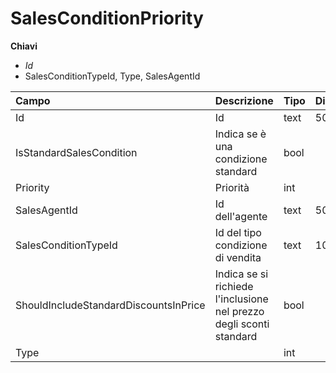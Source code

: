 # SalesConditionPriority

  
 **Chiavi**

* _Id_
* SalesConditionTypeId, Type, SalesAgentId

| Campo | Descrizione | Tipo | Dimensione | Note |
| :--- | :--- | :--- | :--- | :--- |
| Id | Id | text | 50 |  |
| IsStandardSalesCondition | Indica se è una condizione standard | bool |  |  |
| Priority | Priorità | int |  |  |
| SalesAgentId | Id dell'agente | text | 50 |  |
| SalesConditionTypeId | Id del tipo condizione di vendita | text | 1000 |  |
| ShouldIncludeStandardDiscountsInPrice | Indica se si richiede l'inclusione nel prezzo degli sconti standard | bool |  |  |
| Type |  | int |  |  |


